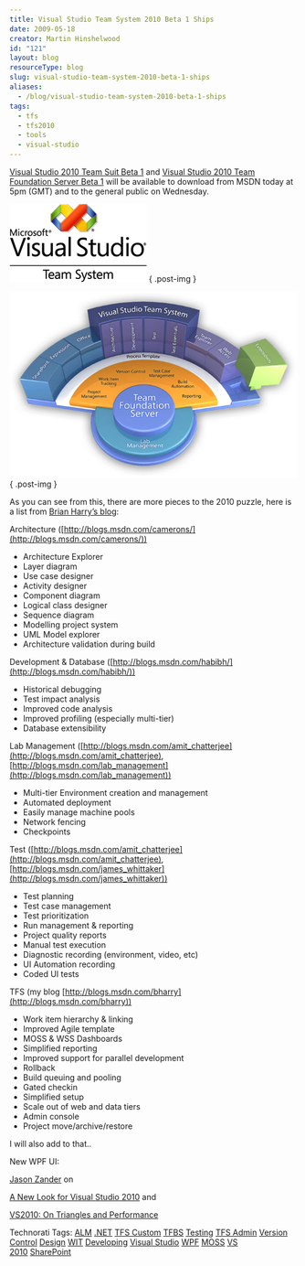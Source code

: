 ```yaml
---
title: Visual Studio Team System 2010 Beta 1 Ships
date: 2009-05-18
creator: Martin Hinshelwood
id: "121"
layout: blog
resourceType: blog
slug: visual-studio-team-system-2010-beta-1-ships
aliases:
  - /blog/visual-studio-team-system-2010-beta-1-ships
tags:
  - tfs
  - tfs2010
  - tools
  - visual-studio
---
```


[Visual Studio 2010 Team Suit Beta 1](http://www.microsoft.com/visualstudio/en-gb/products/2010/default.mspx) and [Visual Studio 2010 Team Foundation Server Beta 1](http://www.microsoft.com/visualstudio/en-gb/products/2010/default.mspx) will be available to download from MSDN today at 5pm (GMT) and to the general public on Wednesday.

[![VS-TS_rgb_thumb[2][5][5]](images/VisualStudioTeamSystem2010Beta1Ships_E798-VS-TS_rgb_thumb255-1-1.png)](/Users/martihins/AppData/Local/Temp/WindowsLiveWriter1286139640/supfiles16FBFDC/VS-TS_rgb%5B4%5D.png)
{ .post-img }

[![VS2010_thumb3](images/VisualStudioTeamSystem2010Beta1Ships_E798-VS2010_thumb3-2-2.png)](/Users/martihins/AppData/Local/Temp/WindowsLiveWriter1286139640/supfiles16FBFDC/VS20105.png)
{ .post-img }

As you can see from this, there are more pieces to the 2010 puzzle, here is a list from [Brian Harry’s blog](http://blogs.msdn.com/bharry/archive/2009/04/08/team-system-2010-overview.aspx):

Architecture ([http://blogs.msdn.com/camerons/](http://blogs.msdn.com/camerons/))

- Architecture Explorer
- Layer diagram
- Use case designer
- Activity designer
- Component diagram
- Logical class designer
- Sequence diagram
- Modelling project system
- UML Model explorer
- Architecture validation during build

Development & Database ([http://blogs.msdn.com/habibh/](http://blogs.msdn.com/habibh/))

- Historical debugging
- Test impact analysis
- Improved code analysis
- Improved profiling (especially multi-tier)
- Database extensibility

Lab Management ([http://blogs.msdn.com/amit_chatterjee](http://blogs.msdn.com/amit_chatterjee), [http://blogs.msdn.com/lab_management](http://blogs.msdn.com/lab_management))

- Multi-tier Environment creation and management
- Automated deployment
- Easily manage machine pools
- Network fencing
- Checkpoints

Test ([http://blogs.msdn.com/amit_chatterjee](http://blogs.msdn.com/amit_chatterjee), [http://blogs.msdn.com/james_whittaker](http://blogs.msdn.com/james_whittaker))

- Test planning
- Test case management
- Test prioritization
- Run management & reporting
- Project quality reports
- Manual test execution
- Diagnostic recording (environment, video, etc)
- UI Automation recording
- Coded UI tests

TFS (my blog [http://blogs.msdn.com/bharry](http://blogs.msdn.com/bharry))

- Work item hierarchy & linking
- Improved Agile template
- MOSS & WSS Dashboards
- Simplified reporting
- Improved support for parallel development
- Rollback
- Build queuing and pooling
- Gated checkin
- Simplified setup
- Scale out of web and data tiers
- Admin console
- Project move/archive/restore

I will also add to that..

New WPF UI:

[Jason Zander](http://blogs.msdn.com/jasonz) on

[A New Look for Visual Studio 2010](http://blogs.msdn.com/jasonz/archive/2009/02/20/a-new-look-for-visual-studio-2010.aspx) and

[VS2010: On Triangles and Performance](http://blogs.msdn.com/jasonz/archive/2009/05/12/vs2010-on-triangles-and-performance.aspx)

Technorati Tags: [ALM](http://technorati.com/tags/ALM) [.NET](http://technorati.com/tags/.NET) [TFS Custom](http://technorati.com/tags/TFS+Custom) [TFBS](http://technorati.com/tags/TFBS) [Testing](http://technorati.com/tags/Testing) [TFS Admin](http://technorati.com/tags/TFS+Admin) [Version Control](http://technorati.com/tags/Version+Control) [Design](http://technorati.com/tags/Design) [WIT](http://technorati.com/tags/WIT) [Developing](http://technorati.com/tags/Developing) [Visual Studio](http://technorati.com/tags/Visual+Studio) [WPF](http://technorati.com/tags/WPF) [MOSS](http://technorati.com/tags/MOSS) [VS 2010](http://technorati.com/tags/VS+2010) [SharePoint](http://technorati.com/tags/SharePoint)

